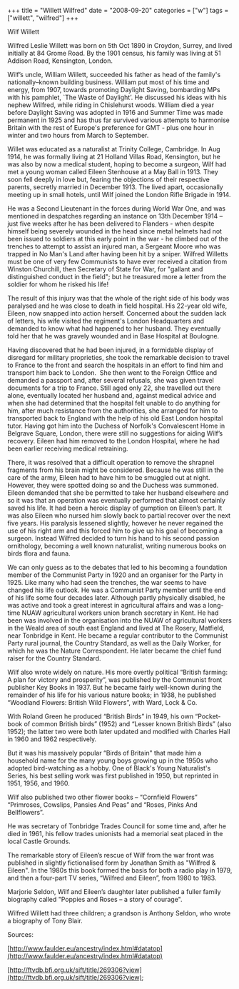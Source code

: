 +++
title = "Willett Wilfred"
date = "2008-09-20"
categories = ["w"]
tags = ["willett", "wilfred"]
+++

Wilf Willett

Wilfred Leslie Willett was born on 5th Oct 1890 in Croydon, Surrey, and lived initially at 84 Grome Road. By the 1901 census, his family was living at 51 Addison Road, Kensington, London.

Wilf’s uncle, William Willett, succeeded his father as head of the family's nationally–known building business. William put most of his time and energy, from 1907, towards promoting Daylight Saving, bombarding MPs with his pamphlet, \`The Waste of Daylight’. He discussed his ideas with his nephew Wilfred, while riding in Chislehurst woods. William died a year before Daylight Saving was adopted in 1916 and Summer Time was made permanent in 1925 and has thus far survived various attempts to harmonise Britain with the rest of Europe's preference for GMT - plus one hour in winter and two hours from March to September.

Willet was educated as a naturalist at Trinity College, Cambridge. In Aug 1914, he was formally living at 21 Holland Villas Road, Kensington, but he was also by now a medical student, hoping to become a surgeon, Wilf had met a young woman called Eileen Stenhouse at a May Ball in 1913. They soon fell deeply in love but, fearing the objections of their respective parents, secretly married in December 1913. The lived apart, occasionally meeting up in small hotels, until Wilf joined the London Rifle Brigade in 1914.

He was a Second Lieutenant in the forces during World War One, and was mentioned in despatches regarding an instance on 13th December 1914 – just five weeks after he has been delivered to Flanders - when despite himself being severely wounded in the head since metal helmets had not been issued to soldiers at this early point in the war - he climbed out of the trenches to attempt to assist an injured man, a Sergeant Moore who was trapped in No Man's Land after having been hit by a sniper. Wilfred Willetts must be one of very few Communists to have ever received a citation from Winston Churchill, then Secretary of State for War, for "gallant and distinguished conduct in the field"; but he treasured more a letter from the soldier for whom he risked his life!  
  

The result of this injury was that the whole of the right side of his body was paralysed and he was close to death in field hospital. His 22-year old wife, Eileen, now snapped into action herself. Concerned about the sudden lack of letters, his wife visited the regiment's London Headquarters and demanded to know what had happened to her husband. They eventually told her that he was gravely wounded and in Base Hospital at Boulogne.

Having discovered that he had been injured, in a formidable display of disregard for military proprieties, she took the remarkable decision to travel to France to the front and search the hospitals in an effort to find him and transport him back to London.  She then went to the Foreign Office and demanded a passport and, after several refusals, she was given travel documents for a trip to France. Still aged only 22, she travelled out there alone, eventually located her husband and, against medical advice and when she had determined that the hospital felt unable to do anything for him, after much resistance from the authorities, she arranged for him to transported back to England with the help of his old East London hospital tutor. Having got him into the Duchess of Norfolk's Convalescent Home in Belgrave Square, London, there were still no suggestions for aiding Wilf’s recovery. Eileen had him removed to the London Hospital, where he had been earlier receiving medical retraining.

There, it was resolved that a difficult operation to remove the shrapnel fragments from his brain might be considered. Because he was still in the care of the army, Eileen had to have him to be smuggled out at night. However, they were spotted doing so and the Duchess was summoned. Eileen demanded that she be permitted to take her husband elsewhere and so it was that an operation was eventually performed that almost certainly saved his life. It had been a heroic display of gumption on Eileen’s part. It was also Eileen who nursed him slowly back to partial recover over the next five years. His paralysis lessened slightly, however he never regained the use of his right arm and this forced him to give up his goal of becoming a surgeon. Instead Wilfred decided to turn his hand to his second passion ornithology, becoming a well known naturalist, writing numerous books on birds flora and fauna.  
  

We can only guess as to the debates that led to his becoming a foundation member of the Communist Party in 1920 and an organiser for the Party in 1925. Like many who had seen the trenches, the war seems to have changed his life outlook. He was a Communist Party member until the end of his life some four decades later. Although partly physically disabled, he was active and took a great interest in agricultural affairs and was a long-time NUAW agricultural workers union branch secretary in Kent. He had been was involved in the organisation into the NUAW of agricultural workers in the Weald area of south east England and lived at The Rosery, Matfield, near Tonbridge in Kent. He became a regular contributor to the Communist Party rural journal, the Country Standard, as well as the Daily Worker, for which he was the Nature Correspondent. He later became the chief fund raiser for the Country Standard.

Wilf also wrote widely on nature. His more overtly political “British farming: A plan for victory and prosperity”, was published by the Communist front publisher Key Books in 1937. But he became fairly well-known during the remainder of his life for his various nature books; in 1938, he published “Woodland Flowers: British Wild Flowers”, with Ward, Lock & Co.

With Roland Green he produced “British Birds” in 1949, his own “Pocket-book of common British birds” (1952) and “Lesser known British Birds” (also 1952); the latter two were both later updated and modified with Charles Hall in 1960 and 1962 respectively.

But it was his massively popular “Birds of Britain" that made him a household name for the many young boys growing up in the 1950s who adopted bird-watching as a hobby. One of Black's Young Naturalist's Series, his best selling work was first published in 1950, but reprinted in 1951, 1956, and 1960.

Wilf also published two other flower books – “Cornfield Flowers” “Primroses, Cowslips, Pansies And Peas” and “Roses, Pinks And Bellflowers”. 

He was secretary of Tonbridge Trades Council for some time and, after he died in 1961, his fellow trades unionists had a memorial seat placed in the local Castle Grounds.

The remarkable story of Eileen’s rescue of Wilf from the war front was published in slightly fictionalised form by Jonathan Smith as "Wilfred & Eileen". In the 1980s this book formed the basis for both a radio play in 1979, and then a four-part TV series, “Wilfred and Eileen”, from 1980 to 1983.

Marjorie Seldon, Wilf and Eileen’s daughter later published a fuller family biography called "Poppies and Roses – a story of courage".

Wilfred Willett had three children; a grandson is Anthony Seldon, who wrote a biography of Tony Blair.  
  

Sources:

[http://www.faulder.eu/ancestry/index.html#datatop](http://www.faulder.eu/ancestry/index.html#datatop)

[http://ftvdb.bfi.org.uk/sift/title/269306?view](http://ftvdb.bfi.org.uk/sift/title/269306?view);
